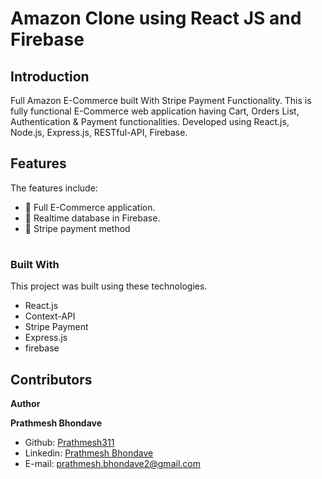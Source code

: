 # Amazon Clone using React JS and Firebase


## Introduction
Full Amazon E-Commerce built With Stripe Payment Functionality.  This is fully functional E-Commerce web application having Cart, Orders List, Authentication & Payment functionalities.
Developed using React.js, Node.js, Express.js, RESTful-API, Firebase.

## Features

The features include:

* 📝 Full E-Commerce application.
* 📡 Realtime database in Firebase.
* 💬 Stripe payment method

#
### Built With

This project was built using these technologies.

- React.js
- Context-API
- Stripe Payment
- Express.js
- firebase

## Contributors

**Author**

​**Prathmesh Bhondave**

- Github: [Prathmesh311](https://github.com/Prathmesh311)
- Linkedin: [Prathmesh Bhondave](https://www.linkedin.com/in/prathmesh-bhondave/)
- E-mail: prathmesh.bhondave2@gmail.com
